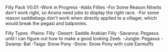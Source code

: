 Filly Pack V0.01
-Work in Progress
-Adds Fillies
-For Some Reason Nitwits don't work right, so Anons need jobs to display the right race.
-For some reason saddlebags don't work when directly applied to a villager, which would break the pegasi and batponies.

Filly Types
-Plains: Filly
-Desert: Saddle Arabian Filly
-Savanna: Pegasus until I can figure out how to make a good looking Zeeb.
-Jungle: Pegasus
-Swamp: Bat
-Taiga: Snow Pony
-Snow: Snow Pony with cute Earmuffs
